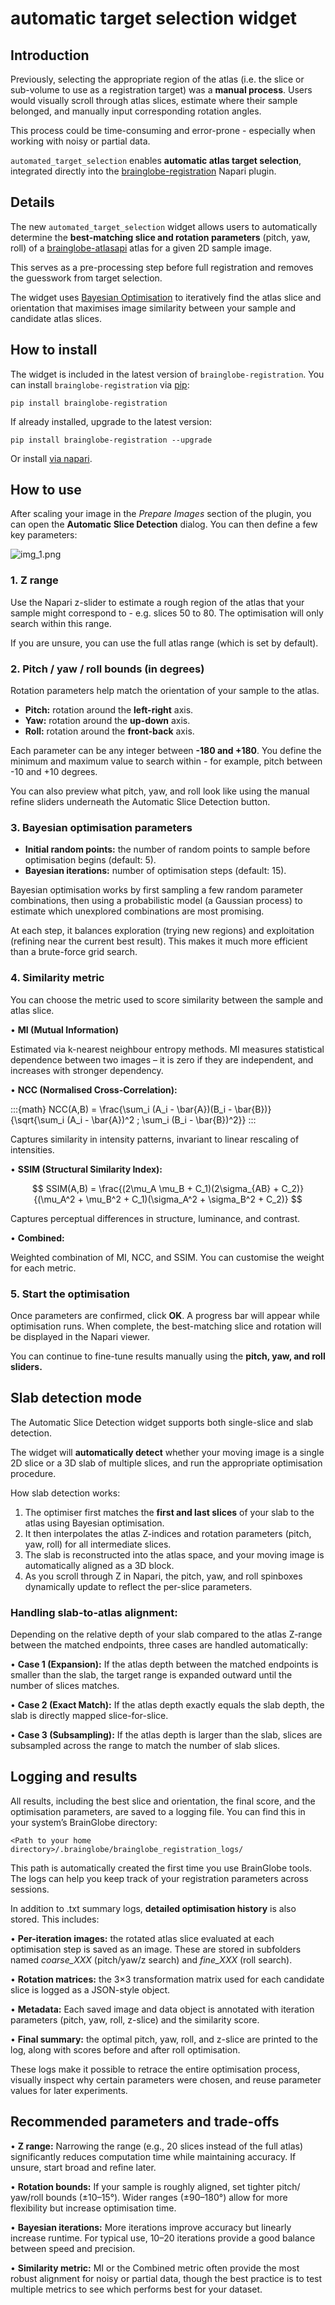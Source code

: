 # automatic target selection widget

## Introduction

Previously, selecting the appropriate region of the atlas (i.e. the slice or
sub-volume to use as a registration target) was a **manual process**. Users
would visually scroll through atlas slices, estimate where their sample
belonged, and manually input corresponding rotation angles.

This process could be time-consuming and error-prone - especially when
working with noisy or partial data.

`automated_target_selection` enables **automatic atlas target selection**, 
integrated directly into the [brainglobe-registration](https://github.com/brainglobe/brainglobe-registration) 
Napari plugin.

## Details

The new `automated_target_selection` widget allows users to automatically 
determine the **best-matching slice and rotation parameters** (pitch, yaw, 
roll) of a [brainglobe-atlasapi](https://github.com/brainglobe/brainglobe-atlasapi) 
atlas for a given 2D sample image.

This serves as a pre-processing step before full registration and removes the 
guesswork from target selection.

The widget uses [Bayesian Optimisation](https://github.com/bayesian-optimization/BayesianOptimization) 
to iteratively find the atlas slice and orientation that maximises image 
similarity between your sample and candidate atlas slices.

## How to install

The widget is included in the latest version of `brainglobe-registration`.
You can install `brainglobe-registration` via [pip](https://pypi.org/project/pip/):

```
pip install brainglobe-registration
```
If already installed, upgrade to the latest version:
```
pip install brainglobe-registration --upgrade
```

Or install [via napari](https://napari.org/stable/plugins/start_using_plugins/finding_and_installing_plugins.html).

## How to use

After scaling your image in the *Prepare Images* section of the plugin, you 
can open the **Automatic Slice Detection** dialog. You can then define a few 
key parameters:

![img_1.png](img_1.png)

### 1. Z range

Use the Napari z-slider to estimate a rough region of the atlas that your 
sample might correspond to - e.g. slices 50 to 80. The optimisation will only 
search within this range.

If you are unsure, you can use the full atlas range (which is set by default).

### 2. Pitch / yaw / roll bounds (in degrees)

Rotation parameters help match the orientation of your sample to the atlas.

- **Pitch:** rotation around the **left-right** axis.
- **Yaw:** rotation around the **up-down** axis.
- **Roll:** rotation around the **front-back** axis.

Each parameter can be any integer between **-180 and +180**. You define the 
minimum and maximum value to search within - for example, pitch between -10 
and +10 degrees.

You can also preview what pitch, yaw, and roll look like using the manual 
refine sliders underneath the Automatic Slice Detection button.

### 3. Bayesian optimisation parameters

- **Initial random points:** the number of random points to sample before 
optimisation begins (default: 5).
- **Bayesian iterations:** number of optimisation steps (default: 15).

Bayesian optimisation works by first sampling a few random parameter 
combinations, then using a probabilistic model (a Gaussian process) to 
estimate which unexplored combinations are most promising. 

At each step, it balances exploration (trying new regions) and exploitation 
(refining near the current best result). This makes it much more efficient 
than a brute-force grid search.

### 4. Similarity metric

You can choose the metric used to score similarity between the sample and 
atlas slice.

• **MI (Mutual Information)**

Estimated via k-nearest neighbour entropy methods. MI measures statistical 
dependence between two images – it is zero if they are independent, and 
increases with stronger dependency.

• **NCC (Normalised Cross-Correlation):**

:::{math}
NCC(A,B) = \frac{\sum_i (A_i - \bar{A})(B_i - \bar{B})}
{\sqrt{\sum_i (A_i - \bar{A})^2 \; \sum_i (B_i - \bar{B})^2}}
:::

Captures similarity in intensity patterns, invariant to linear rescaling 
of intensities.

• **SSIM (Structural Similarity Index):**

$$
SSIM(A,B) = 
\frac{(2\mu_A \mu_B + C_1)(2\sigma_{AB} + C_2)}
{(\mu_A^2 + \mu_B^2 + C_1)(\sigma_A^2 + \sigma_B^2 + C_2)}
$$

Captures perceptual differences in structure, luminance, and contrast.

• **Combined:**

Weighted combination of MI, NCC, and SSIM. You can customise the weight for 
each metric.

### 5. Start the optimisation

Once parameters are confirmed, click **OK**. A progress bar will appear while 
optimisation runs. When complete, the best-matching slice and rotation will 
be displayed in the Napari viewer.

You can continue to fine-tune results manually using the **pitch, yaw, and 
roll sliders.**

## Slab detection mode

The Automatic Slice Detection widget supports both single-slice and slab 
detection.

The widget will **automatically detect** whether your moving image is a 
single 2D slice or a 3D slab of multiple slices, and run the appropriate 
optimisation procedure.

How slab detection works:

1.	The optimiser first matches the **first and last slices** of your slab to 
the atlas using Bayesian optimisation.
2.	It then interpolates the atlas Z-indices and rotation parameters (pitch, 
yaw, roll) for all intermediate slices.
3.	The slab is reconstructed into the atlas space, and your moving image is 
automatically aligned as a 3D block.
4.	As you scroll through Z in Napari, the pitch, yaw, and roll spinboxes 
dynamically update to reflect the per-slice parameters.

### Handling slab-to-atlas alignment:

Depending on the relative depth of your slab compared to the atlas Z-range 
between the matched endpoints, three cases are handled automatically:

•	**Case 1 (Expansion):** If the atlas depth between the matched endpoints 
is smaller than the slab, the target range is expanded outward until the 
number of slices matches.

•	**Case 2 (Exact Match):** If the atlas depth exactly equals the slab 
depth, the slab is directly mapped slice-for-slice.

•	**Case 3 (Subsampling):** If the atlas depth is larger than the slab, 
slices are subsampled across the range to match the number of slab slices.

## Logging and results

All results, including the best slice and orientation, the final score, and 
the optimisation parameters, are saved to a logging file. You can find this 
in your system’s BrainGlobe directory:

```
<Path to your home directory>/.brainglobe/brainglobe_registration_logs/
```

This path is automatically created the first time you use BrainGlobe tools. 
The logs can help you keep track of your registration parameters across 
sessions.

In addition to .txt summary logs, **detailed optimisation history** is also 
stored. This includes:

•	**Per-iteration images:** the rotated atlas slice evaluated at each 
optimisation step is saved as an image. These are stored in subfolders named 
_coarse_XXX_ (pitch/yaw/z search) and _fine_XXX_ (roll search).

•	**Rotation matrices:** the 3×3 transformation matrix used for each 
candidate slice is logged as a JSON-style object.

•	**Metadata:** Each saved image and data object is annotated with 
iteration parameters (pitch, yaw, roll, z-slice) and the similarity score.

•	**Final summary:** the optimal pitch, yaw, roll, and z-slice are printed 
to the log, along with scores before and after roll optimisation.

These logs make it possible to retrace the entire optimisation process, 
visually inspect why certain parameters were chosen, and reuse parameter 
values for later experiments.

## Recommended parameters and trade-offs

•	**Z range:** Narrowing the range (e.g., 20 slices instead of the full 
atlas) significantly reduces computation time while maintaining accuracy. 
If unsure, start broad and refine later.

•	**Rotation bounds:** If your sample is roughly aligned, set tighter pitch/
yaw/roll bounds (±10–15°). Wider ranges (±90–180°) allow for more flexibility 
but increase optimisation time.

•	**Bayesian iterations:** More iterations improve accuracy but linearly 
increase runtime. For typical use, 10–20 iterations provide a good balance 
between speed and precision.

•	**Similarity metric:** MI or the Combined metric often provide the most 
robust alignment for noisy or partial data, though the best practice is to 
test multiple metrics to see which performs best for your dataset.
